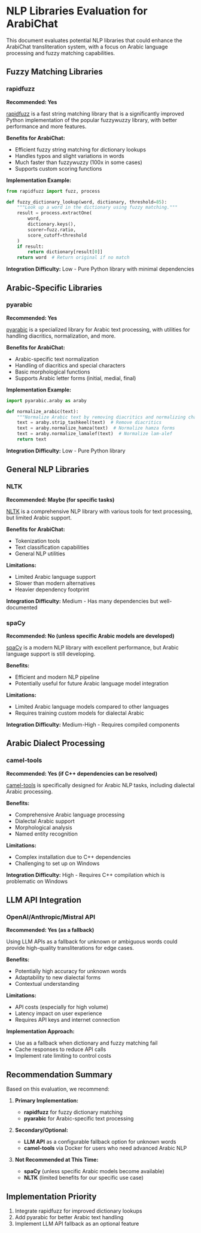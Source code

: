 # NLP Libraries Evaluation for ArabiChat

This document evaluates potential NLP libraries that could enhance the ArabiChat transliteration system, with a focus on Arabic language processing and fuzzy matching capabilities.

## Fuzzy Matching Libraries

### rapidfuzz

**Recommended: Yes**

[rapidfuzz](https://github.com/rapidfuzz/rapidfuzz) is a fast string matching library that is a significantly improved Python implementation of the popular fuzzywuzzy library, with better performance and more features.

**Benefits for ArabiChat:**
- Efficient fuzzy string matching for dictionary lookups
- Handles typos and slight variations in words
- Much faster than fuzzywuzzy (100x in some cases)
- Supports custom scoring functions

**Implementation Example:**
```python
from rapidfuzz import fuzz, process

def fuzzy_dictionary_lookup(word, dictionary, threshold=85):
    """Look up a word in the dictionary using fuzzy matching."""
    result = process.extractOne(
        word, 
        dictionary.keys(), 
        scorer=fuzz.ratio, 
        score_cutoff=threshold
    )
    if result:
        return dictionary[result[0]]
    return word  # Return original if no match
```

**Integration Difficulty:** Low - Pure Python library with minimal dependencies

## Arabic-Specific Libraries

### pyarabic

**Recommended: Yes**

[pyarabic](https://github.com/linuxscout/pyarabic) is a specialized library for Arabic text processing, with utilities for handling diacritics, normalization, and more.

**Benefits for ArabiChat:**
- Arabic-specific text normalization
- Handling of diacritics and special characters
- Basic morphological functions
- Supports Arabic letter forms (initial, medial, final)

**Implementation Example:**
```python
import pyarabic.araby as araby

def normalize_arabic(text):
    """Normalize Arabic text by removing diacritics and normalizing characters."""
    text = araby.strip_tashkeel(text)  # Remove diacritics
    text = araby.normalize_hamza(text)  # Normalize hamza forms
    text = araby.normalize_lamalef(text)  # Normalize lam-alef
    return text
```

**Integration Difficulty:** Low - Pure Python library

## General NLP Libraries

### NLTK

**Recommended: Maybe (for specific tasks)**

[NLTK](https://www.nltk.org/) is a comprehensive NLP library with various tools for text processing, but limited Arabic support.

**Benefits for ArabiChat:**
- Tokenization tools
- Text classification capabilities
- General NLP utilities

**Limitations:**
- Limited Arabic language support
- Slower than modern alternatives
- Heavier dependency footprint

**Integration Difficulty:** Medium - Has many dependencies but well-documented

### spaCy

**Recommended: No (unless specific Arabic models are developed)**

[spaCy](https://spacy.io/) is a modern NLP library with excellent performance, but Arabic language support is still developing.

**Benefits:**
- Efficient and modern NLP pipeline
- Potentially useful for future Arabic language model integration

**Limitations:**
- Limited Arabic language models compared to other languages
- Requires training custom models for dialectal Arabic

**Integration Difficulty:** Medium-High - Requires compiled components

## Arabic Dialect Processing

### camel-tools

**Recommended: Yes (if C++ dependencies can be resolved)**

[camel-tools](https://github.com/CAMeL-Lab/camel_tools) is specifically designed for Arabic NLP tasks, including dialectal Arabic processing.

**Benefits:**
- Comprehensive Arabic language processing
- Dialectal Arabic support
- Morphological analysis
- Named entity recognition

**Limitations:**
- Complex installation due to C++ dependencies
- Challenging to set up on Windows

**Integration Difficulty:** High - Requires C++ compilation which is problematic on Windows

## LLM API Integration

### OpenAI/Anthropic/Mistral API

**Recommended: Yes (as a fallback)**

Using LLM APIs as a fallback for unknown or ambiguous words could provide high-quality transliterations for edge cases.

**Benefits:**
- Potentially high accuracy for unknown words
- Adaptability to new dialectal forms
- Contextual understanding

**Limitations:**
- API costs (especially for high volume)
- Latency impact on user experience
- Requires API keys and internet connection

**Implementation Approach:**
- Use as a fallback when dictionary and fuzzy matching fail
- Cache responses to reduce API calls
- Implement rate limiting to control costs

## Recommendation Summary

Based on this evaluation, we recommend:

1. **Primary Implementation:**
   - **rapidfuzz** for fuzzy dictionary matching
   - **pyarabic** for Arabic-specific text processing

2. **Secondary/Optional:**
   - **LLM API** as a configurable fallback option for unknown words
   - **camel-tools** via Docker for users who need advanced Arabic NLP

3. **Not Recommended at This Time:**
   - **spaCy** (unless specific Arabic models become available)
   - **NLTK** (limited benefits for our specific use case)

## Implementation Priority

1. Integrate rapidfuzz for improved dictionary lookups
2. Add pyarabic for better Arabic text handling
3. Implement LLM API fallback as an optional feature
